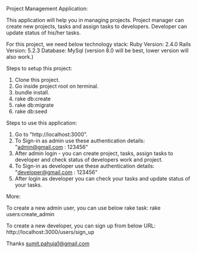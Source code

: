 Project Management Application:

This application will help you in managing projects. Project manager can create new projects, tasks and assign tasks to developers. Developer can update status of his/her tasks.

For this project, we need below technology stack:
Ruby Version: 2.4.0
Rails Version: 5.2.3
Database: MySql (version 8.0 will be best, lower version will also work.)


Steps to setup this project:

1. Clone this project.
2. Go inside project root on terminal.
3. bundle install.
4. rake db:create
5. rake db:migrate
6. rake db:seed

Steps to use this application:
1. Go to "http://localhost:3000".
2. To Sign-in as admin use these authentication details: "admin@gmail.com : 123456"
3. After admin login - you can create project, tasks, assign tasks to developer and check status of developers work and project.
4. To Sign-in as developer use these authentication details: "developer@gmail.com : 123456"
5. After login as developer you can check your tasks and update status of your tasks.


More:

To create a new admin user, you can use below rake task: 
rake users:create_admin

To create a new developer, you can sign up from below URL:
http://localhost:3000/users/sign_up




Thanks
sumit.pahuja1@gmail.com